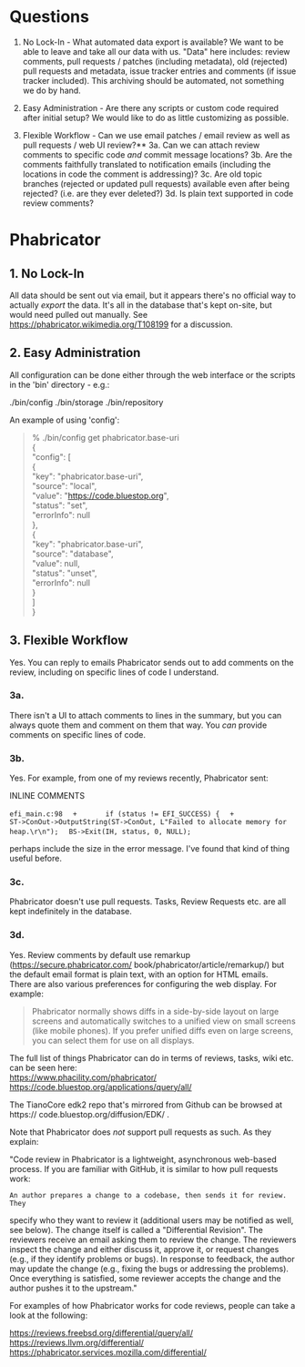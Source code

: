 # Questions
1. No Lock-In - What automated data export is available?
We want to be able to leave and take all our data with us. "Data" here includes: review comments, pull requests / patches (including metadata), old (rejected) pull requests and metadata, issue tracker entries and comments (if issue tracker included). This archiving should be automated, not something we do by hand.

2. Easy Administration - Are there any scripts or custom code required after initial setup? We would like to do as little customizing as possible.

3. Flexible Workflow - Can we use email patches / email review as well as pull requests / web UI review?**
  3a. Can we can attach review comments to specific code *and* commit message locations?
  3b. Are the comments faithfully translated to notification emails (including the locations in code the comment is addressing)?
  3c. Are old topic branches (rejected or updated pull requests) available even after being rejected? (i.e. are they ever deleted?)
  3d. Is plain text supported in code review comments? 

# Phabricator
## 1. No Lock-In
All data should be sent out via email, but it appears there's no official way to 
actually _export_ the data. It's all in the database that's kept on-site, but 
would need pulled out manually. See https://phabricator.wikimedia.org/T108199 
for a discussion.
## 2. Easy Administration 
All configuration can be done either through the web interface or the scripts 
in the 'bin' directory - e.g.:

./bin/config
./bin/storage
./bin/repository

 An example of using 'config':

> % ./bin/config get phabricator.base-uri  
> {  
>   "config": [  
>     {  
>       "key": "phabricator.base-uri",  
>       "source": "local",  
>       "value": "https://code.bluestop.org",  
>       "status": "set",   
>       "errorInfo": null  
>     },  
>     {  
>       "key": "phabricator.base-uri",  
>       "source": "database",  
>       "value": null,  
>       "status": "unset",  
>       "errorInfo": null  
>     }   
>   ]  
> }  
## 3. Flexible Workflow
Yes. You can reply to emails Phabricator sends out to add comments on the 
review, including on specific lines of code I understand.
### 3a. 
There isn't a UI to attach comments to lines in the summary, but you can 
always quote them and comment on them that way. You *can* provide comments on 
specific lines of code.
### 3b. 
Yes. For example, from one of my reviews recently, Phabricator sent:

INLINE COMMENTS

`efi_main.c:98  `
`+       if (status != EFI_SUCCESS) {  `
`+               ST->ConOut->OutputString(ST->ConOut, L"Failed to allocate memory for heap.\r\n");  `
        `BS->Exit(IH, status, 0, NULL);  `

perhaps include the size in the error message. I've found that kind of thing 
useful before.
### 3c.
Phabricator doesn't use pull requests. Tasks, Review Requests etc. are all 
kept indefinitely in the database.
### 3d.
Yes. Review comments by default use remarkup (https://secure.phabricator.com/
book/phabricator/article/remarkup/) but the default email format is plain 
text, with an option for HTML emails.  
There are also various preferences for configuring the web display. For 
example:

> Phabricator normally shows diffs in a side-by-side layout on large screens 
> and automatically switches to a unified view on small screens (like mobile 
> phones). If you prefer unified diffs even on large screens, you can select them 
> for use on all displays.


The full list of things Phabricator can do in terms of reviews, tasks, wiki 
etc. can be seen here:  
https://www.phacility.com/phabricator/   
https://code.bluestop.org/applications/query/all/  
  
The TianoCore edk2 repo that's mirrored from Github can be browsed at https://
code.bluestop.org/diffusion/EDK/ .


Note that Phabricator does *not* support pull requests as such. As they 
explain:

"Code review in Phabricator is a lightweight, asynchronous web-based process. 
If you are familiar with GitHub, it is similar to how pull requests work:

    An author prepares a change to a codebase, then sends it for review. They 
specify who they want to review it (additional users may be notified as well, 
see below). The change itself is called a "Differential Revision".
    The reviewers receive an email asking them to review the change.
    The reviewers inspect the change and either discuss it, approve it, or 
request changes (e.g., if they identify problems or bugs).
    In response to feedback, the author may update the change (e.g., fixing the 
bugs or addressing the problems).
    Once everything is satisfied, some reviewer accepts the change and the 
author pushes it to the upstream."

For examples of how Phabricator works for code reviews, people can take a look 
at the following:

https://reviews.freebsd.org/differential/query/all/
https://reviews.llvm.org/differential/
https://phabricator.services.mozilla.com/differential/

